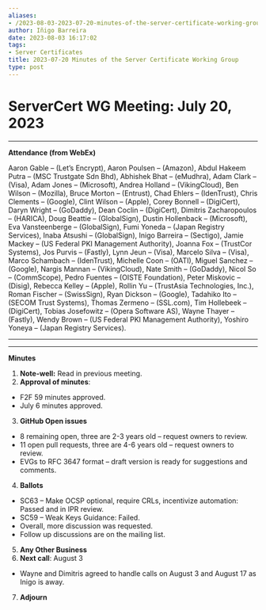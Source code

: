 ```yaml
---
aliases:
- /2023-08-03-2023-07-20-minutes-of-the-server-certificate-working-group/
author: Iñigo Barreira
date: 2023-08-03 16:17:02
tags:
- Server Certificates
title: 2023-07-20 Minutes of the Server Certificate Working Group
type: post
---
```


# ServerCert WG Meeting: July 20, 2023

****

**Attendance (from WebEx)**

Aaron Gable – (Let’s Encrypt), Aaron Poulsen – (Amazon), Abdul Hakeem Putra – (MSC Trustgate Sdn Bhd), Abhishek Bhat – (eMudhra), Adam Clark – (Visa), Adam Jones – (Microsoft), Andrea Holland – (VikingCloud), Ben Wilson – (Mozilla), Bruce Morton – (Entrust), Chad Ehlers – (IdenTrust), Chris Clements – (Google), Clint Wilson – (Apple), Corey Bonnell – (DigiCert), Daryn Wright – (GoDaddy), Dean Coclin – (DigiCert), Dimitris Zacharopoulos – (HARICA), Doug Beattie – (GlobalSign), Dustin Hollenback – (Microsoft), Eva Vansteenberge – (GlobalSign), Fumi Yoneda – (Japan Registry Services), Inaba Atsushi – (GlobalSign), Inigo Barreira – (Sectigo), Jamie Mackey – (US Federal PKI Management Authority), Joanna Fox – (TrustCor Systems), Jos Purvis – (Fastly), Lynn Jeun – (Visa), Marcelo Silva – (Visa), Marco Schambach – (IdenTrust), Michelle Coon – (OATI), Miguel Sanchez – (Google), Nargis Mannan – (VikingCloud), Nate Smith – (GoDaddy), Nicol So – (CommScope), Pedro Fuentes – (OISTE Foundation), Peter Miskovic – (Disig), Rebecca Kelley – (Apple), Rollin Yu – (TrustAsia Technologies, Inc.), Roman Fischer – (SwissSign), Ryan Dickson – (Google), Tadahiko Ito – (SECOM Trust Systems), Thomas Zermeno – (SSL.com), Tim Hollebeek – (DigiCert), Tobias Josefowitz – (Opera Software AS), Wayne Thayer – (Fastly), Wendy Brown – (US Federal PKI Management Authority), Yoshiro Yoneya – (Japan Registry Services).

****

****

**Minutes**

1. **Note-well:** Read in previous meeting.
1. **Approval of minutes**:

- F2F 59 minutes approved.
- July 6 minutes approved.

3. **GitHub Open issues**

- 8 remaining open, three are 2-3 years old – request owners to review.
- 11 open pull requests, three are 4-6 years old – request owners to review.
- EVGs to RFC 3647 format – draft version is ready for suggestions and comments.

4. **Ballots**

- SC63 – Make OCSP optional, require CRLs, incentivize automation: Passed and in IPR review.
- SC59 – Weak Keys Guidance: Failed.
- Overall, more discussion was requested.
- Follow up discussions are on the mailing list.

5. **Any Other Business**
1. **Next call**: August 3

- Wayne and Dimitris agreed to handle calls on August 3 and August 17 as Inigo is away.

7. **Adjourn**